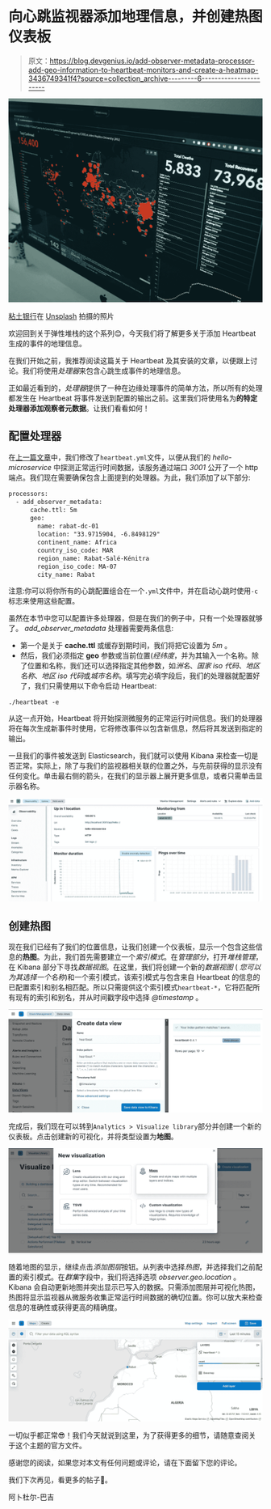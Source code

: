 # 向心跳监视器添加地理信息，并创建热图仪表板

> 原文：<https://blog.devgenius.io/add-observer-metadata-processor-add-geo-information-to-heartbeat-monitors-and-create-a-heatmap-3436749341f4?source=collection_archive---------6----------------------->

![](img/e33093fe3e7b489d03450e3453c0a287.png)

[粘土银行](https://unsplash.com/@claybanks?utm_source=unsplash&utm_medium=referral&utm_content=creditCopyText)在 [Unsplash](https://unsplash.com/s/photos/heatmap?utm_source=unsplash&utm_medium=referral&utm_content=creditCopyText) 拍摄的照片

欢迎回到关于弹性堆栈的这个系列😊，今天我们将了解更多关于添加 Heartbeat 生成的事件的地理信息。

在我们开始之前，我推荐阅读这篇关于 Heartbeat 及其安装的文章，以便跟上讨论。我们将使用*处理器*来包含心跳生成事件的地理信息。

正如最近看到的，*处理器*提供了一种在边缘处理事件的简单方法，所以所有的处理都发生在 Heartbeat 将事件发送到配置的输出之前。这里我们将使用名为**的特定处理器添加观察者元数据**。让我们看看如何！

## 配置处理器

在[上一篇文章](/heartbeat-with-local-elasticsearch-and-kibana-69b99f7e23a6)中，我们修改了`heartbeat.yml`文件，以便从我们的 *hello-microservice* 中探测正常运行时间数据，该服务通过端口 *3001* 公开了一个 http 端点。我们现在需要确保包含上面提到的处理器。为此，我们添加了以下部分:

```
processors:
  - add_observer_metadata:
      cache.ttl: 5m
      geo:
        name: rabat-dc-01
        location: "33.9715904, -6.8498129"
        continent_name: Africa
        country_iso_code: MAR
        region_name: Rabat-Salé-Kénitra
        region_iso_code: MA-07
        city_name: Rabat
```

注意:你可以将你所有的心跳配置组合在一个`.yml`文件中，并在启动心跳时使用`-c`标志来使用这些配置。

虽然在本节中您可以配置许多处理器，但是在我们的例子中，只有一个处理器就够了。 *add_observer_metadata* 处理器需要两条信息:

*   第一个是关于 **cache.ttl** 或缓存到期时间，我们将把它设置为 *5m* 。
*   然后，我们必须指定 **geo** 参数或当前位置(*经纬度*，并为其输入一个名称。除了位置和名称，我们还可以选择指定其他参数，如*洲名*、*国家 iso 代码*、*地区名称*、*地区 iso 代码*或*城市名称*。填写完必填字段后，我们的处理器就配置好了，我们只需使用以下命令启动 Heartbeat:

```
./heartbeat -e
```

从这一点开始，Heartbeat 将开始探测微服务的正常运行时间信息。我们的处理器将在每次生成新事件时使用，它将修改事件以包含新信息，然后将其发送到指定的输出。

一旦我们的事件被发送到 Elasticsearch，我们就可以使用 Kibana 来检查一切是否正常。实际上，除了与我们的监视器相关联的位置之外，与先前获得的显示没有任何变化。单击最右侧的箭头，在我们的显示器上展开更多信息，或者只需单击显示器名称。

![](img/894410700f3b7c0f4518b99aa15626a7.png)

## 创建热图

现在我们已经有了我们的位置信息，让我们创建一个仪表板，显示一个包含这些信息的**热图**。为此，我们首先需要建立一个*索引模式*。在*管理部分*，打开*堆栈管理*，在 Kibana 部分下寻找*数据视图*。在这里，我们将创建一个新的*数据视图* ( *您可以为其选择一个名称*)和一个索引模式，该索引模式与包含来自 Heartbeat 的信息的已配置索引和别名相匹配。所以只需提供这个索引模式`heartbeat-*`，它将匹配所有现有的索引和别名，并从时间戳字段中选择 *@timestamp* 。

![](img/f49ccfcadb2addd4df55d526b96301a2.png)

完成后，我们现在可以转到`Analytics > Visualize library`部分并创建一个新的仪表板。点击创建新的可视化，并将类型设置为**地图**。

![](img/8a813831b43e651f4886572ee1bfeb68.png)

随着地图的显示，继续点击*添加图层*按钮。从列表中选择*热图*，并选择我们之前配置的索引模式。在*群集*字段中，我们将选择选项 *observer.geo.location* 。Kibana 会自动更新地图并突出显示已写入的数据。只需添加图层并可视化热图，热图将显示监视器从微服务收集正常运行时间数据的确切位置。你可以放大来检查信息的准确性或获得更高的精确度。

![](img/51a5976d6b28a3541c4c6125316c5aca.png)

一切似乎都正常😎！我们今天就说到这里，为了获得更多的细节，请随意查阅关于这个主题的官方文件。

感谢您的阅读，如果您对本文有任何问题或评论，请在下面留下您的评论。

我们下次再见，看更多的帖子🚀。

阿卜杜尔-巴吉